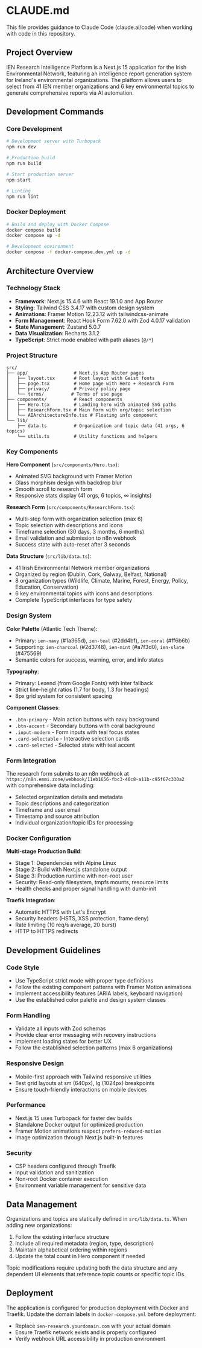 # CLAUDE.md

This file provides guidance to Claude Code (claude.ai/code) when working with code in this repository.

## Project Overview

IEN Research Intelligence Platform is a Next.js 15 application for the Irish Environmental Network, featuring an intelligence report generation system for Ireland's environmental organizations. The platform allows users to select from 41 IEN member organizations and 6 key environmental topics to generate comprehensive reports via AI automation.

## Development Commands

### Core Development
```bash
# Development server with Turbopack
npm run dev

# Production build
npm run build

# Start production server
npm start

# Linting
npm run lint
```

### Docker Deployment
```bash
# Build and deploy with Docker Compose
docker compose build
docker compose up -d

# Development environment
docker compose -f docker-compose.dev.yml up -d
```

## Architecture Overview

### Technology Stack
- **Framework**: Next.js 15.4.6 with React 19.1.0 and App Router
- **Styling**: Tailwind CSS 3.4.17 with custom design system
- **Animations**: Framer Motion 12.23.12 with tailwindcss-animate
- **Form Management**: React Hook Form 7.62.0 with Zod 4.0.17 validation
- **State Management**: Zustand 5.0.7
- **Data Visualization**: Recharts 3.1.2
- **TypeScript**: Strict mode enabled with path aliases (`@/*`)

### Project Structure
```
src/
├── app/                 # Next.js App Router pages
│   ├── layout.tsx       # Root layout with Geist fonts
│   ├── page.tsx         # Home page with Hero + Research Form
│   ├── privacy/         # Privacy policy page
│   └── terms/          # Terms of use page
├── components/          # React components
│   ├── Hero.tsx         # Landing hero with animated SVG paths
│   ├── ResearchForm.tsx # Main form with org/topic selection
│   └── AIArchitectureInfo.tsx # Floating info component
└── lib/
    ├── data.ts          # Organization and topic data (41 orgs, 6 topics)
    └── utils.ts         # Utility functions and helpers
```

### Key Components

**Hero Component** (`src/components/Hero.tsx`):
- Animated SVG background with Framer Motion
- Glass morphism design with backdrop blur
- Smooth scroll to research form
- Responsive stats display (41 orgs, 6 topics, ∞ insights)

**Research Form** (`src/components/ResearchForm.tsx`):
- Multi-step form with organization selection (max 6)
- Topic selection with descriptions and icons
- Timeframe selection (30 days, 3 months, 6 months)
- Email validation and submission to n8n webhook
- Success state with auto-reset after 3 seconds

**Data Structure** (`src/lib/data.ts`):
- 41 Irish Environmental Network member organizations
- Organized by region (Dublin, Cork, Galway, Belfast, National)
- 8 organization types (Wildlife, Climate, Marine, Forest, Energy, Policy, Education, Conservation)
- 6 key environmental topics with icons and descriptions
- Complete TypeScript interfaces for type safety

### Design System

**Color Palette** (Atlantic Tech Theme):
- Primary: `ien-navy` (#1a365d), `ien-teal` (#2dd4bf), `ien-coral` (#ff6b6b)
- Supporting: `ien-charcoal` (#2d3748), `ien-mint` (#a7f3d0), `ien-slate` (#475569)
- Semantic colors for success, warning, error, and info states

**Typography**:
- Primary: Lexend (from Google Fonts) with Inter fallback
- Strict line-height ratios (1.7 for body, 1.3 for headings)
- 8px grid system for consistent spacing

**Component Classes**:
- `.btn-primary` - Main action buttons with navy background
- `.btn-accent` - Secondary buttons with coral background
- `.input-modern` - Form inputs with teal focus states
- `.card-selectable` - Interactive selection cards
- `.card-selected` - Selected state with teal accent

### Form Integration

The research form submits to an n8n webhook at `https://n8n.emmi.zone/webhook/11eb1656-fbc3-40c8-a11b-c95f67c330a2` with comprehensive data including:
- Selected organization details and metadata
- Topic descriptions and categorization
- Timeframe and user email
- Timestamp and source attribution
- Individual organization/topic IDs for processing

### Docker Configuration

**Multi-stage Production Build**:
- Stage 1: Dependencies with Alpine Linux
- Stage 2: Build with Next.js standalone output
- Stage 3: Production runtime with non-root user
- Security: Read-only filesystem, tmpfs mounts, resource limits
- Health checks and proper signal handling with dumb-init

**Traefik Integration**:
- Automatic HTTPS with Let's Encrypt
- Security headers (HSTS, XSS protection, frame deny)
- Rate limiting (10 req/s average, 20 burst)
- HTTP to HTTPS redirects

## Development Guidelines

### Code Style
- Use TypeScript strict mode with proper type definitions
- Follow the existing component patterns with Framer Motion animations
- Implement accessibility features (ARIA labels, keyboard navigation)
- Use the established color palette and design system classes

### Form Handling
- Validate all inputs with Zod schemas
- Provide clear error messaging with recovery instructions
- Implement loading states for better UX
- Follow the established selection patterns (max 6 organizations)

### Responsive Design
- Mobile-first approach with Tailwind responsive utilities
- Test grid layouts at sm (640px), lg (1024px) breakpoints
- Ensure touch-friendly interactions on mobile devices

### Performance
- Next.js 15 uses Turbopack for faster dev builds
- Standalone Docker output for optimized production
- Framer Motion animations respect `prefers-reduced-motion`
- Image optimization through Next.js built-in features

### Security
- CSP headers configured through Traefik
- Input validation and sanitization
- Non-root Docker container execution
- Environment variable management for sensitive data

## Data Management

Organizations and topics are statically defined in `src/lib/data.ts`. When adding new organizations:
1. Follow the existing interface structure
2. Include all required metadata (region, type, description)
3. Maintain alphabetical ordering within regions
4. Update the total count in Hero component if needed

Topic modifications require updating both the data structure and any dependent UI elements that reference topic counts or specific topic IDs.

## Deployment

The application is configured for production deployment with Docker and Traefik. Update the domain labels in `docker-compose.yml` before deployment:
- Replace `ien-research.yourdomain.com` with your actual domain
- Ensure Traefik network exists and is properly configured
- Verify webhook URL accessibility in production environment